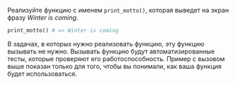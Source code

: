 Реализуйте функцию с именем `print_motto()`, которая выведет на экран фразу *Winter is coming*.

```python
print_motto() # => Winter is coming
```

В задачах, в которых нужно реализовать функцию, эту функцию вызывать не нужно. Вызывать функцию будут автоматизированные тесты, которые проверяют его работоспособность. Пример с вызовом выше показан только для того, чтобы вы понимали, как ваша функция будет использоваться.
